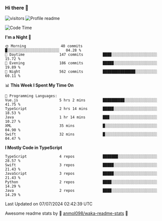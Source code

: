 ### Hi there 👋  
![visitors](https://visitor-badge.laobi.icu/badge?page_id=leverglowh) ![Profile readme](https://github.com/leverglowh/leverglowh/workflows/Profile%20readme/badge.svg?branch=master)

<!--START_SECTION:waka-->
![Code Time](http://img.shields.io/badge/Code%20Time-2%2C771%20hrs%2030%20mins-blue)

**I'm a Night 🦉** 

```text
🌞 Morning                40 commits          █░░░░░░░░░░░░░░░░░░░░░░░░   04.28 % 
🌆 Daytime                147 commits         ████░░░░░░░░░░░░░░░░░░░░░   15.72 % 
🌃 Evening                186 commits         █████░░░░░░░░░░░░░░░░░░░░   19.89 % 
🌙 Night                  562 commits         ███████████████░░░░░░░░░░   60.11 % 
```


📊 **This Week I Spent My Time On** 

```text
💬 Programming Languages: 
Vue.js                   5 hrs 2 mins        ██████████░░░░░░░░░░░░░░░   41.75 % 
TypeScript               2 hrs 14 mins       █████░░░░░░░░░░░░░░░░░░░░   18.53 % 
Java                     1 hr 14 mins        ███░░░░░░░░░░░░░░░░░░░░░░   10.27 % 
XML                      35 mins             █░░░░░░░░░░░░░░░░░░░░░░░░   04.90 % 
Swift                    32 mins             █░░░░░░░░░░░░░░░░░░░░░░░░   04.47 % 
```

**I Mostly Code in TypeScript** 

```text
TypeScript               4 repos             ███████░░░░░░░░░░░░░░░░░░   28.57 % 
Swift                    3 repos             █████░░░░░░░░░░░░░░░░░░░░   21.43 % 
JavaScript               3 repos             █████░░░░░░░░░░░░░░░░░░░░   21.43 % 
Python                   2 repos             ████░░░░░░░░░░░░░░░░░░░░░   14.29 % 
Java                     2 repos             ████░░░░░░░░░░░░░░░░░░░░░   14.29 % 
```




 Last Updated on 07/07/2024 02:42:39 UTC
<!--END_SECTION:waka-->


Awesome readme stats by :star2: [anmol098/waka-readme-stats](https://github.com/anmol098/waka-readme-stats) :star2:
